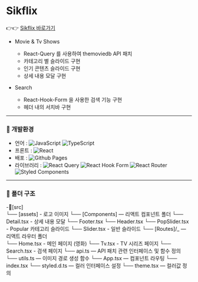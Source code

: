 # Sikflix
 👉👉 [Sikflix 바로가기](https://insikhwang.github.io/Sikflix)

- Movie & Tv Shows
  - React-Query 를 사용하여 themoviedb API 패치
  - 카테고리 별 슬라이드 구현
  - 인기 콘텐츠 슬라이드 구현
  - 상세 내용 모달 구현

- Search
  - React-Hook-Form 을 사용한 검색 기능 구현
  - 헤더 내의 서치바 구현

---

### 🚀 개발환경

- 언어 : ![JavaScript](https://img.shields.io/badge/javascript-%23323330.svg?style=for-the-badge&logo=javascript&logoColor=%23F7DF1E) ![TypeScript](https://img.shields.io/badge/typescript-%23007ACC.svg?style=for-the-badge&logo=typescript&logoColor=white)
- 프론트 : ![React](https://img.shields.io/badge/react-%2320232a.svg?style=for-the-badge&logo=react&logoColor=%2361DAFB)
- 배포 : ![Github Pages](https://img.shields.io/badge/github%20pages-121013?style=for-the-badge&logo=github&logoColor=white)
- 라이브러리 : ![React Query](https://img.shields.io/badge/-React%20Query-FF4154?style=for-the-badge&logo=react%20query&logoColor=white) ![React Hook Form](https://img.shields.io/badge/React%20Hook%20Form-%23EC5990.svg?style=for-the-badge&logo=reacthookform&logoColor=white) ![React Router](https://img.shields.io/badge/React_Router-CA4245?style=for-the-badge&logo=react-router&logoColor=white) ![Styled Components](https://img.shields.io/badge/styled--components-DB7093?style=for-the-badge&logo=styled-components&logoColor=white)

---

### 📁 폴더 구조

-📂[src]  
  └── [assets] - 로고 이미지
  └── [Components] ― 리액트 컴포넌트 폴더
      └── Detail.tsx - 상세 내용 모달
      └── Footer.tsx
      └── Header.tsx
      └── PopSlider.tsx - Popular 카테고리 슬라이드
      └── Slider.tsx - 일반 슬라이드
  └── [Routes]/_ ― 리액트 라우터 폴더  
      └── Home.tsx - 메인 페이지 (영화)
      └── Tv.tsx - TV 시리즈 페이지
      └── Search.tsx - 검색 페이지
  └── api.ts ― API 패치 관련 인터페이스 및 함수 정의
  └── utils.ts ― 이미지 경로 생성 함수
  └── App.tsx ― 컴포넌트 라우팅
  └── index.tsx
  └── styled.d.ts ― 컬러 인터페이스 설정
  └── theme.tsx ― 컬러값 정의

